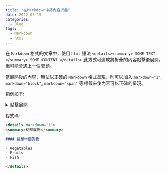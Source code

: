 ```yaml
---
title: "在Markdown中將內容折疊"
date: 2022-05-15
categories:
  - Blog
tags:
  - Markdown
  - html
---
```


在 `Markdown` 格式的文章中，使用 `html` 語法 `<details><summary> SOME TEXT </summary> SOME CONTENT </details>` 此方式可達成將折疊的內容點擊後展開，但可能會遇上一個問題。

當展開後的內容，無法以正確的 `Markdown` 格式呈現，則可以加入 `markdown="1"`, `markdown="block"`, `markdown="span"` 等標籤來使內容可以正確的呈現。

範例如下:

<details markdown="1">
<summary>點擊展開</summary>

#### 這是一個列表

- Vegetables
- Fruits
- Fish

</details>

程式碼:

```markdown
<details markdown="1">
<summary>點擊展開</summary>

#### 這是一個列表

- Vegetables
- Fruits
- Fish

</details>
```
